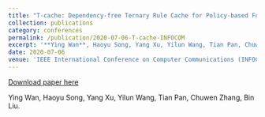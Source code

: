 ```yaml
---
title: "T-cache: Dependency-free Ternary Rule Cache for Policy-based Forwarding"
collection: publications
category: conferences
permalink: /publication/2020-07-06-T-cache-INFOCOM
excerpt: '**Ying Wan**, Haoyu Song, Yang Xu, Yilun Wang, Tian Pan, Chuwen Zhang, Bin Liu.'
date: 2020-07-06
venue: 'IEEE International Conference on Computer Communications (INFOCOM)'
---
```


<a href='http://wany16.github.io/files/T-cache_INFOCOM.pdf'>Download paper here</a>

Ying Wan, Haoyu Song, Yang Xu, Yilun Wang, Tian Pan, Chuwen Zhang, Bin Liu.

